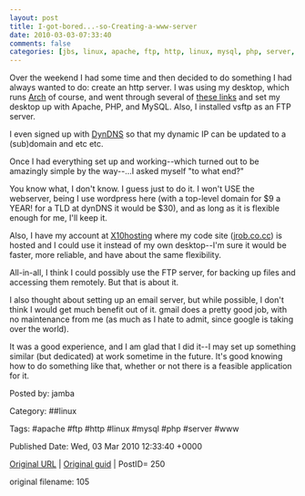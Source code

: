 ```yaml
---
layout: post
title: I-got-bored...-so-Creating-a-www-server
date: 2010-03-03-07:33:40
comments: false
categories: [jbs, linux, apache, ftp, http, linux, mysql, php, server, www <br>]
---
```


Over the weekend I had some time and then decided to do something I had always wanted to do:  create an http server.  I was using my desktop, which runs <a href="http://archlinux.org" target="_blank">Arch</a> of course,  and went through several of <a href="http://fqnet.proboards.com/index.cgi?board=nix&amp;action=display&amp;thread=56&amp;page=1" target="_blank">these links</a> and set my desktop up with Apache, PHP, and MySQL.  Also, I installed vsftp as an FTP server.

 I even signed up with <a href="http://dyndns.com">DynDNS</a> so that my dynamic IP can be updated to a (sub)domain and etc etc.

 Once I had everything set up and working--which turned out to be amazingly simple by the way--...I asked myself "to what end?"

 You know what, I don't know.  I guess just to do it.  I won't USE the webserver, being I use wordpress here (with a top-level domain for $9 a YEAR!  for a TLD at dynDNS it would be $30), and as long as it is flexible enough for me, I'll keep it.

 Also, I have my account at <a href="http://x10hosting.com">X10hosting</a> where my code site (<a href="http://jrob.co.cc">jrob.co.cc</a>) is hosted and I could use it instead of my own desktop--I'm sure it would be faster, more reliable, and have about the same flexibility.

 All-in-all, I think I could possibly use the FTP server, for backing up files and accessing them remotely.  But that is about it.

 I also thought about setting up an email server, but while possible, I don't think I would get much benefit out of it.  gmail does a pretty good job, with no maintenance from me (as much as I hate to admit, since google is taking over the world).

 It was a good experience, and I am glad that I did it--I may set up something similar (but dedicated) at work sometime in the future.  It's good knowing how to do something like that, whether or not there is a feasible application for it.

 

Posted by: jamba

Category: ##linux 

Tags:  #apache #ftp #http #linux #mysql #php #server #www 


Published Date: Wed, 03 Mar 2010 12:33:40 +0000 

<a href="http://factorq.net/2010/03/03/i-got-bored-so-creating-a-www-server/">Original URL</a> | <a href="http://factorq.net/?p=250">Original guid</a> | PostID= 250

 original filename: 105